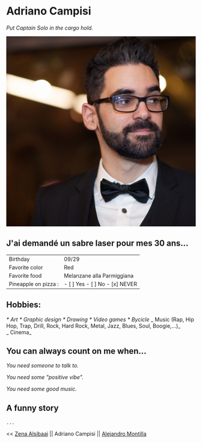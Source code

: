 # Adriano Campisi 

_Put Captain Solo in the cargo hold._

![Yeah](https://github.com/Ooverz/markdown-challenge/blob/master/me.jpg?raw=true)

## J'ai demandé un sabre laser pour mes 30 ans...

|                      |                                |
|----------------------|--------------------------------|
| Birthday             |         09/29                  |
| Favorite color       |          Red                   |
| Favorite food        |   Melanzane alla Parmiggiana   |
| Pineapple on pizza : | - [ ] Yes - [ ] No - [x] NEVER   |

## Hobbies:

_* Art_ 
_* Graphic design_
_* Drawing_
_* Video games_
_* Bycicle_
_   Music (Rap, Hip Hop, Trap, Drill, Rock, Hard Rock, Metal, Jazz, Blues, Soul, Boogie,...)_   
_   Cinema_  

## You can always count on me when...

_You need someone to talk to._ 

_You need some "positive vibe"._

_You need some good music._

## A funny story 

	...

<< [Zena Alsibaai](https://github.com/Zena-Alsibaai) || Adriano Campisi || [Alejandro Montilla](https://github.com/AlejoVE)


